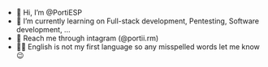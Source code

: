 - 👋 Hi, I’m @PortiESP
- 🌱 I’m currently learning on Full-stack development, Pentesting, Software development, ...
- 📮 Reach me through intagram (@portii.rm)
- 💂‍♂️ English is not my first language so any misspelled words let me know 😉

